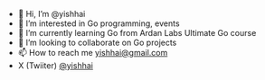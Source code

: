 - 👋 Hi, I’m @yishhai
- 👀 I’m interested in Go programming, events
- 🌱 I’m currently learning Go from Ardan Labs Ultimate Go course
- 💞️ I’m looking to collaborate on Go projects
- 📫 How to reach me yishhai@gmail.com
- X (Twiiter) [@yishhai](https://twitter.com/yishhai)

<!---
yishhai/yishhai is a ✨ special ✨ repository because its `README.md` (this file) appears on your GitHub profile.
You can click the Preview link to take a look at your changes.
--->
